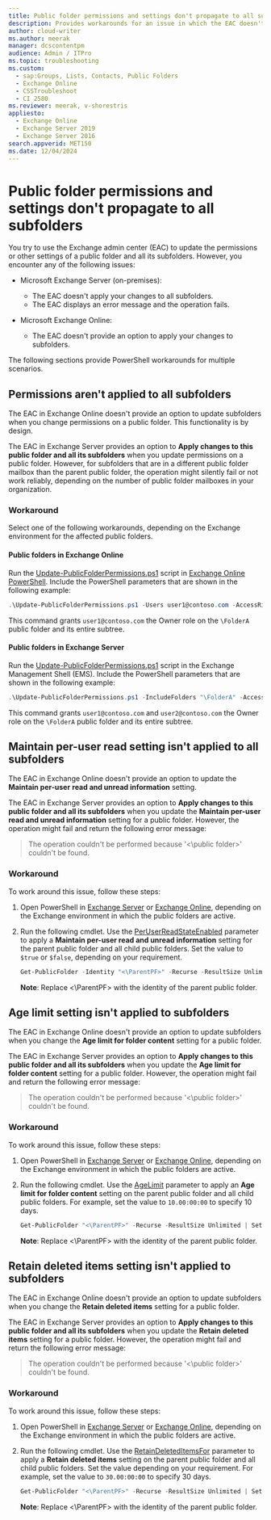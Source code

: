 ```yaml
---
title: Public folder permissions and settings don't propagate to all subfolders
description: Provides workarounds for an issue in which the EAC doesn't apply public folder permissions or settings on all subfolders.
author: cloud-writer
ms.author: meerak
manager: dcscontentpm
audience: Admin / ITPro
ms.topic: troubleshooting
ms.custom:
  - sap:Groups, Lists, Contacts, Public Folders
  - Exchange Online
  - CSSTroubleshoot
  - CI 2580
ms.reviewer: meerak, v-shorestris
appliesto:
  - Exchange Online
  - Exchange Server 2019
  - Exchange Server 2016
search.appverid: MET150
ms.date: 12/04/2024
---
```


# Public folder permissions and settings don't propagate to all subfolders

You try to use the Exchange admin center (EAC) to update the permissions or other settings of a public folder and all its subfolders. However, you encounter any of the following issues:

- Microsoft Exchange Server (on-premises):
   - The EAC doesn't apply your changes to all subfolders.
   - The EAC displays an error message and the operation fails.

- Microsoft Exchange Online:
   - The EAC doesn't provide an option to apply your changes to subfolders.

The following sections provide PowerShell workarounds for multiple scenarios.

## Permissions aren't applied to all subfolders

The EAC in Exchange Online doesn't provide an option to update subfolders when you change permissions on a public folder. This functionality is by design.

The EAC in Exchange Server provides an option to **Apply changes to this public folder and all its subfolders** when you update permissions on a public folder. However, for subfolders that are in a different public folder mailbox than the parent public folder, the operation might silently fail or not work reliably, depending on the number of public folder mailboxes in your organization.

### Workaround

Select one of the following workarounds, depending on the Exchange environment for the affected public folders.

#### Public folders in Exchange Online

Run the [Update-PublicFolderPermissions.ps1](https://aka.ms/PFPermissionScript) script in [Exchange Online PowerShell](/powershell/exchange/connect-to-exchange-online-powershell). Include the PowerShell parameters that are shown in the following example:

```PowerShell
.\Update-PublicFolderPermissions.ps1 -Users user1@contoso.com -AccessRights Owner -IncludeFolders "\FolderA" -Recurse -Confirm:$false
```

This command grants `user1@contoso.com` the Owner role on the `\FolderA` public folder and its entire subtree.

#### Public folders in Exchange Server

Run the [Update-PublicFolderPermissions.ps1](https://www.microsoft.com/download/details.aspx?id=48689) script in the Exchange Management Shell (EMS). Include the PowerShell parameters that are shown in the following example:

```PowerShell
.\Update-PublicFolderPermissions.ps1 -IncludeFolders "\FolderA" -AccessRights "Owner" -Users "user1@contoso.com", "user2@contoso.com" -Recurse -Confirm:$false
```

This command grants `user1@contoso.com` and `user2@contoso.com` the Owner role on the `\FolderA` public folder and its entire subtree.

## Maintain per-user read setting isn't applied to all subfolders

The EAC in Exchange Online doesn't provide an option to update the **Maintain per-user** **read and unread information** setting.

The EAC in Exchange Server provides an option to **Apply changes to this public folder and all its subfolders** when you update the **Maintain per-user** **read and unread information** setting for a public folder. However, the operation might fail and return the following error message:

> The operation couldn't be performed because '\<\public folder\>' couldn't be found.

### Workaround

To work around this issue, follow these steps:

1. Open PowerShell in [Exchange Server](/powershell/exchange/open-the-exchange-management-shell) or [Exchange Online](/powershell/exchange/connect-to-exchange-online-powershell), depending on the Exchange environment in which the public folders are active.

2. Run the following cmdlet. Use the [PerUserReadStateEnabled](/powershell/module/exchange/set-publicfolder#-peruserreadstateenabled) parameter to apply a **Maintain per-user read and unread information** setting for the parent public folder and all child public folders. Set the value to `$true` or `$false`, depending on your requirement.

   ```PowerShell
   Get-PublicFolder -Identity "<\ParentPF>" -Recurse -ResultSize Unlimited | Set-PublicFolder -PerUserReadStateEnabled <$true or $false>
   ```

   **Note**: Replace \<\ParentPF\> with the identity of the parent public folder.

## Age limit setting isn't applied to subfolders

The EAC in Exchange Online doesn't provide an option to update subfolders when you change the **Age limit for folder content** setting for a public folder.

The EAC in Exchange Server provides an option to **Apply changes to this public folder and all its subfolders** when you update the **Age limit for folder content** setting for a public folder. However, the operation might fail and return the following error message:

> The operation couldn't be performed because '\<\public folder\>' couldn't be found.

### Workaround

To work around this issue, follow these steps:

1. Open PowerShell in [Exchange Server](/powershell/exchange/open-the-exchange-management-shell) or [Exchange Online](/powershell/exchange/connect-to-exchange-online-powershell), depending on the Exchange environment in which the public folders are active.

2. Run the following cmdlet. Use the [AgeLimit](/powershell/module/exchange/set-publicfolder#-agelimit) parameter to apply an **Age limit for folder content** setting on the parent public folder and all child public folders. For example, set the value to `10.00:00:00` to specify 10 days.

   ```PowerShell
   Get-PublicFolder "<\ParentPF>" -Recurse -ResultSize Unlimited | Set-PublicFolder -AgeLimit <age limit>
   ```

   **Note**: Replace \<\ParentPF\> with the identity of the parent public folder.

## Retain deleted items setting isn't applied to subfolders

The EAC in Exchange Online doesn't provide an option to update subfolders when you change the **Retain deleted items** setting for a public folder.

The EAC in Exchange Server provides an option to **Apply changes to this public folder and all its subfolders** when you update the **Retain deleted items** setting for a public folder. However, the operation might fail and return the following error message:

> The operation couldn't be performed because '\<\public folder\>' couldn't be found.

### Workaround

To work around this issue, follow these steps:

1. Open PowerShell in [Exchange Server](/powershell/exchange/open-the-exchange-management-shell) or [Exchange Online](/powershell/exchange/connect-to-exchange-online-powershell), depending on the Exchange environment in which the public folders are active.

2. Run the following cmdlet. Use the [RetainDeletedItemsFor](/powershell/module/exchange/set-publicfolder#-retaindeleteditemsfor) parameter to apply a **Retain deleted items** setting on the parent public folder and all child public folders. Set the value depending on your requirement. For example, set the value to `30.00:00:00` to specify 30 days.

   ```PowerShell
   Get-PublicFolder "<\ParentPF>" -Recurse -ResultSize Unlimited | Set-PublicFolder -RetainDeletedItemsFor <retention period>
   ```

   **Note**: Replace \<\ParentPF\> with the identity of the parent public folder.
